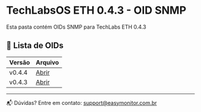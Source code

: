 # TechLabsOS ETH 0.4.3 - OID SNMP 

Esta pasta contém OIDs SNMP para TechLabs ETH 0.4.3

## 📂 Lista de OIDs

| Versão     | Arquivo |
|-----------|-----------|
| v0.4.4   | [Abrir](./EasyMonitor_v0.4.3-ETH-OID/)  |
| v0.4.3   | [Abrir](./EasyMonitor_v0.4.3-ETH-OID/)  |

---

📬 Dúvidas? Entre em contato: [support@easymonitor.com.br](mailto:support@easymonitor.com.br)